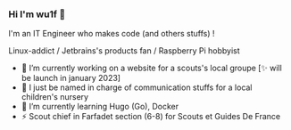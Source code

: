 ### Hi I'm wu1f 👋

<!--
**wu1f72514/wu1f72514** is a ✨ _special_ ✨ repository because its `README.md` (this file) appears on your GitHub profile.

Here are some ideas to get you started:

- 🔭 I’m currently working on ...
- 🌱 I’m currently learning ...
- 👯 I’m looking to collaborate on ...
- 🤔 I’m looking for help with ...
- 💬 Ask me about ...
- 📫 How to reach me: ...
- 😄 Pronouns: ...
- ⚡ Fun fact: ...
-->

I'm an IT Engineer who makes code (and others stuffs) !

Linux-addict / Jetbrains's products fan / Raspberry Pi hobbyist 

- 🔭 I’m currently working on a website for a scouts's local groupe [✨ will be launch in january 2023]
- 🔭 I just be named in charge of communication stuffs for a local children's nursery
- 🌱 I’m currently learning Hugo (Go), Docker
- ⚡ Scout chief in Farfadet section (6-8) for Scouts et Guides De France
